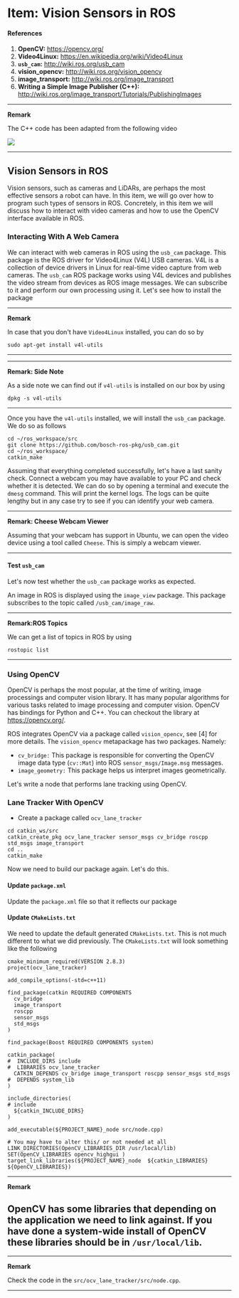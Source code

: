 # Item: Vision Sensors in ROS

#### References

1. **OpenCV:** https://opencv.org/
2. **Video4Linux:** https://en.wikipedia.org/wiki/Video4Linux
3. **```usb_cam```:** http://wiki.ros.org/usb_cam
4. **vision_opencv:** http://wiki.ros.org/vision_opencv
5. **image_transport:** http://wiki.ros.org/image_transport
6. **Writing a Simple Image Publisher (C++):** http://wiki.ros.org/image_transport/Tutorials/PublishingImages

---

**Remark**

The C++ code has been adapted from the following video

[![](http://img.youtube.com/vi/LECg-Gv5xjo/0.jpg)](https://www.youtube.com/watch?v=LECg-Gv5xjo "OpenCV and Python: Find Lanes for a Self-Driving Car (Basics)")

---

## Vision Sensors in ROS

Vision sensors, such as cameras and LiDARs, are perhaps the most effective sensors a robot can have.
In this item, we will go over how to program such types of sensors in ROS. Concretely, in this item we will
discuss how to interact with video cameras and how to use the OpenCV interface available in ROS.

### Interacting With A Web Camera

We can interact with web cameras in ROS using the ```usb_cam``` package. This package  is the ROS driver for Video4Linux (V4L) USB cameras. 
V4L is a collection of device drivers in Linux for real-time video capture from web cameras. 
The ```usb_cam``` ROS package works using V4L devices and publishes the video stream from devices as ROS image messages. 
We can subscribe to it and perform our own processing using it. Let's see how to install the package


---

**Remark** 

In case that you don't have ```Video4Linux``` installed, you can do so by

```
sudo apt-get install v4l-utils
```

---

---

**Remark: Side Note**

As a side note we can find out if ```v4l-utils``` is installed on our box by using

```
dpkg -s v4l-utils
``` 

---

Once you have the ```v4l-utils``` installed, we will install  the ```usb_cam``` package. We do so as follows

```
cd ~/ros_workspace/src
git clone https://github.com/bosch-ros-pkg/usb_cam.git
cd ~/ros_workspace/
catkin_make

``` 

Assuming that everything completed successfully, let's have a last sanity check. 
Connect a webcam you may have available  to your PC  and check whether it is detected. We can do so by
opening a terminal and execute the ```dmesg``` command. This will print the kernel logs. 
The logs can be quite lengthy but in any case try to see if you can identify your web camera. 


---

**Remark: Cheese Webcam Viewer**

Assuming that  your webcam has support in Ubuntu, we can open the video device using a tool called
```Cheese```. This is simply a webcam viewer.


---

#### Test ```usb_cam```

Let's now test whether the ```usb_cam``` package works as expected.


An image in ROS is displayed using the ```image_view``` package. This package subscribes to the topic called ```/usb_cam/image_raw```.

---

**Remark:ROS Topics**


We can get a list of topics in ROS by using

```
rostopic list
```
---


### Using OpenCV

OpenCV is perhaps the most popular, at the time of writing, image processings and computer vision library. 
It has many  popular algorithms for various tasks related to image processing
and computer vision.  OpenCV has bindings for Python and C++. You can checkout the library at https://opencv.org/.


ROS integrates OpenCV via a package called ```vision_opencv```, see [4] for more details.
The ```vision_opencv``` metapackage has two packages. Namely:

- ```cv_bridge:``` This package is responsible for converting the OpenCV image data
type (```cv::Mat```) into ROS ```sensor_msgs/Image.msg``` messages.
- ```image_geometry:``` This package helps us interpret images geometrically. 


Let's write a node that performs lane tracking using OpenCV.


### Lane Tracker With OpenCV

- Create a package called ```ocv_lane_tracker```

```
cd catkin_ws/src
catkin_create_pkg ocv_lane_tracker sensor_msgs cv_bridge roscpp std_msgs image_transport
cd ..
catkin_make
```


Now we need to build our package again. Let's do this.

#### Update ```package.xml``` 

Update the ```package.xml``` file so that it reflects our package


#### Update ```CMakeLists.txt```

We need to update the default generated ```CMakeLists.txt```. This is not much different to what we did previously. The ```CMakeLists.txt```
will look something like the following

```
cmake_minimum_required(VERSION 2.8.3)
project(ocv_lane_tracker)

add_compile_options(-std=c++11)

find_package(catkin REQUIRED COMPONENTS
  cv_bridge
  image_transport
  roscpp
  sensor_msgs
  std_msgs
)

find_package(Boost REQUIRED COMPONENTS system)

catkin_package(
#  INCLUDE_DIRS include
#  LIBRARIES ocv_lane_tracker
  CATKIN_DEPENDS cv_bridge image_transport roscpp sensor_msgs std_msgs
#  DEPENDS system_lib
)

include_directories(
# include
  ${catkin_INCLUDE_DIRS}
)

add_executable(${PROJECT_NAME}_node src/node.cpp)

# You may have to alter this/ or not needed at all
LINK_DIRECTORIES(OpenCV_LIBRARIES_DIR /usr/local/lib) 
SET(OpenCV_LIBRARIES opencv_highgui )
target_link_libraries(${PROJECT_NAME}_node  ${catkin_LIBRARIES} ${OpenCV_LIBRARIES})
```

---

**Remark**

OpenCV has some libraries that depending on the application we need to link against.
If you have done a system-wide install of OpenCV these libraries should be in ```/usr/local/lib```.
--- 

---

**Remark**

Check the code in the ```src/ocv_lane_tracker/src/node.cpp```. 

---

